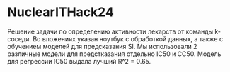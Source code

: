 # NuclearITHack24
Решение задачи по определению активности лекарств от команды k-соседи. 
Во вложениях указан ноутбук с обработкой данных, а также с обучением моделей для предсказания SI. Мы использовали 2 различные модели для предстказания отдельно IC50 и CC50. 
Модель для регрессии IC50 выдала лучший R^2 = 0.65.
